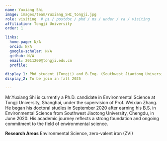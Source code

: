 ```yaml
---
name: Yuxiang Shi
image: images/team/Yuxiang_SHI_tongji.jpg
role: visiting  # pi / postdoc / phd / ms / under / ra / visiting
affiliation: Tongji University
order: 1

links:
  home-page: N/A
  orcid: N/A
  google-scholar: N/A
  github: N/A
  email: 2011200@tongji.edu.cn
  profile: 

display_1: Phd student (Tongji) and B.Eng. (Southwest Jiaotong University)
display_2: To be join in fall 2025

---
```


<!--  Add a short self introduction here -->
<!-- Like Research Areas -->

Mr.Yuxiang Shi is currently a Ph.D. candidate in Environmental Science at Tongji University, Shanghai, under the supervision of Prof. Weixian Zhang. He began his doctoral studies in September 2020 after earning his B.S. in Environmental Science from Southwest Jiaotong University, Chengdu, in June 2020. His academic journey reflects a strong foundation and ongoing commitment to the field of environmental science.


**Research Areas**
Environmental Science,  zero-valent iron (ZVI)